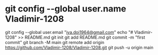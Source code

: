 # git config --global user.name Vladimir-1208
git config --global user.email "iva.doi1964@gmail.com"
echo "# Vladimir-1208" >> README.md
git init
git add README.md
git commit -m "first commit"
git branch -M main
git remote add origin https://github.com/Vladimir-1208/Vladimir-1208.git
git push -u origin main
